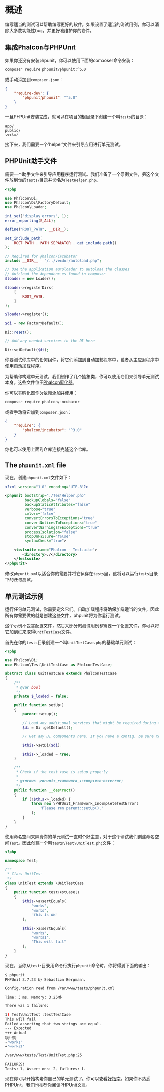 # 概述

编写适当的测试可以帮助编写更好的软件。如果设置了适当的测试用例，你可以消除大多数功能性bug，并更好地维护你的软件。

## 集成Phalcon与PHPUnit

如果你还没有安装phpunit，你可以使用下面的composer命令安装：

```bash
composer require phpunit/phpunit:^5.0
```

或手动添加到`composer.json`：

```json
{
    "require-dev": {
        "phpunit/phpunit": "^5.0"
    }
}
```

一旦PHPUnit安装完成，就可以在项目的根目录下创建一个叫`tests`的目录：

    app/
    public/
    tests/


接下来，我们需要一个'helper'文件来引导应用进行单元测试。


## PHPUnit助手文件

需要一个助手文件来引导应用程序运行测试。我们准备了一个示例文件，把这个文件放到你的`tests/`目录并命名为`TestHelper.php`。

```php
<?php

use Phalcon\Di;
use Phalcon\Di\FactoryDefault;
use Phalcon\Loader;

ini_set("display_errors", 1);
error_reporting(E_ALL);

define("ROOT_PATH", __DIR__);

set_include_path(
    ROOT_PATH . PATH_SEPARATOR . get_include_path()
);

// Required for phalcon/incubator
include __DIR__ . "/../vendor/autoload.php";

// Use the application autoloader to autoload the classes
// Autoload the dependencies found in composer
$loader = new Loader();

$loader->registerDirs(
    [
        ROOT_PATH,
    ]
);

$loader->register();

$di = new FactoryDefault();

Di::reset();

// Add any needed services to the DI here

Di::setDefault($di);
```

你要测试你库中的任何组件，将它们添加到自动加载程序中，或者从主应用程序中使用自动加载程序。

为帮助你构建单元测试，我们制作了几个抽象类，你可以使用它们来引导单元测试本身。这些文件位于[Phalcon孵化器](https://github.com/phalcon/incubator)。

你可以将孵化器作为依赖添加并使用：

```bash
composer require phalcon/incubator
```

或者手动将它加到`composer.json`：

```json
{
    "require": {
        "phalcon/incubator": "^3.0"
    }
}
```

你也可以使用上面的仓库连接克隆这个仓库。


## The `phpunit.xml` file

现在，创建`phpunit.xml`文件如下：

```xml
<?xml version="1.0" encoding="UTF-8"?>

<phpunit bootstrap="./TestHelper.php"
         backupGlobals="false"
         backupStaticAttributes="false"
         verbose="true"
         colors="false"
         convertErrorsToExceptions="true"
         convertNoticesToExceptions="true"
         convertWarningsToExceptions="true"
         processIsolation="false"
         stopOnFailure="false"
         syntaxCheck="true">

    <testsuite name="Phalcon - Testsuite">
        <directory>./</directory>
    </testsuite>
</phpunit>
```

修改`phpunit.xml`以适合你的需要并将它保存在`tests`里，这将可以运行`tests`目录下的任何测试。


## 单元测试示例

运行任何单元测试，你需要定义它们。自动加载程序将确保加载适当的文件，因此所有你需要做的就是创建这些文件，phpunit将为你运行测试。

这个示例不包含配置文件，然后大部分的测试用例都需要一个配置文件。你可以将它加到`DI`来取得`UnitTestCase`文件。

首先在你的`tests`目录创建一个叫`UnitTestCase.php`的基础单元测试：

```php
<?php

use Phalcon\Di;
use Phalcon\Test\UnitTestCase as PhalconTestCase;

abstract class UnitTestCase extends PhalconTestCase
{
    /**
     * @var bool
     */
    private $_loaded = false;

    public function setUp()
    {
        parent::setUp();

        // Load any additional services that might be required during testing
        $di = Di::getDefault();

        // Get any DI components here. If you have a config, be sure to pass it to the parent

        $this->setDi($di);

        $this->_loaded = true;
    }

    /**
     * Check if the test case is setup properly
     *
     * @throws \PHPUnit_Framework_IncompleteTestError;
     */
    public function __destruct()
    {
        if (!$this->_loaded) {
            throw new \PHPUnit_Framework_IncompleteTestError(
                "Please run parent::setUp()."
            );
        }
    }
}
```

使用命名空间来隔离你的单元测试一直时个好主意，对于这个测试我们创建命名空间`Test`。因此创建一个叫`tests\Test\UnitTest.php`文件：

```php
<?php

namespace Test;

/**
 * Class UnitTest
 */
class UnitTest extends \UnitTestCase
{
    public function testTestCase()
    {
        $this->assertEquals(
            "works",
            "works",
            "This is OK"
        );

        $this->assertEquals(
            "works",
            "works1",
            "This will fail"
        );
    }
}
```

现在，当你从`tests`目录用命令行执行`phpunit`命令时，你将得到下面的输出：

```bash
$ phpunit
PHPUnit 3.7.23 by Sebastian Bergmann.

Configuration read from /var/www/tests/phpunit.xml

Time: 3 ms, Memory: 3.25Mb

There was 1 failure:

1) Test\UnitTest::testTestCase
This will fail
Failed asserting that two strings are equal.
--- Expected
+++ Actual
@@ @@
-'works'
+'works1'

/var/www/tests/Test/UnitTest.php:25

FAILURES!
Tests: 1, Assertions: 2, Failures: 1.
```

现在你可以开始构建你自己的单元测试了。你可以查看[好指南](http://blog.stevensanderson.com/2009/08/24/writing-great-unit-tests-best-and-worst-practises/)。如果你不熟悉PHPUnit，我们也推荐你阅读PHPUnit文档。